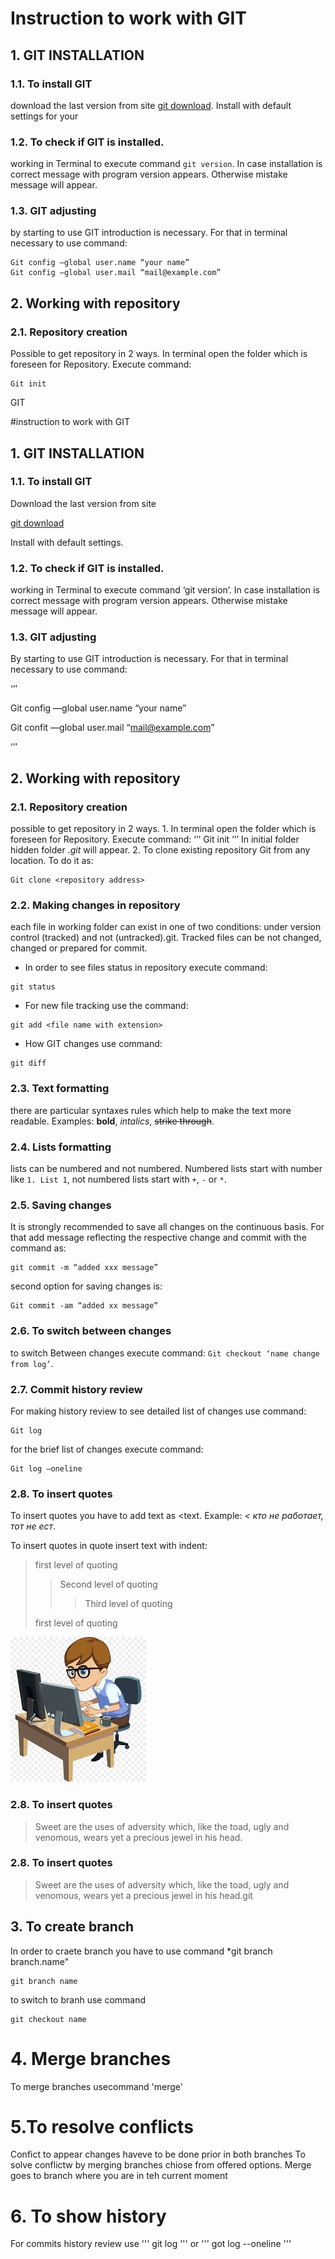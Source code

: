 # Instruction to work with GIT
## 1. GIT INSTALLATION
### 1.1. To install GIT 
download the last version from site [git download](https://git-scam.com/download). Install with default settings for your
### 1.2. To check if GIT is installed.
working in Terminal to execute command `git version`. In case installation is correct message with program version appears. Otherwise mistake message will appear.
### 1.3. GIT adjusting 
by starting to use GIT introduction is necessary. For that in terminal necessary to use command:
```
Git config —global user.name “your name”
Git config —global user.mail “mail@example.com”
```
## 2. Working with repository
### 2.1. Repository creation
Possible to get repository in 2 ways.
In terminal open the folder which is foreseen for Repository. Execute command:
```
Git init
```
GIT

#instruction to work with GIT



## 1. GIT INSTALLATION



### 1.1. To install GIT

Download the last version from site

[git download](https://git-scam.com/download)

Install with default settings.



### 1.2. To check if GIT is installed.

working in Terminal to execute command ‘git version’. In case installation is correct message with program version appears. Otherwise mistake message will appear.

### 1.3. GIT adjusting

By starting to use GIT introduction is necessary. For that in terminal necessary to use command:

‘’’

Git config —global user.name “your name”

Git confit —global user.mail “mail@example.com”

‘’’

## 2. Working with repository
### 2.1. Repository creation 
possible to get repository in 2 ways.
    1. In terminal open the folder which is foreseen for Repository. Execute command:
‘’’
Git init
‘’’
In initial folder hidden folder _.git_ will appear.
    2. To clone existing repository Git from any location. To do it as:
```
Git clone <repository address>
```
### 2.2. Making changes in repository 
each file in working folder can exist in one of two conditions: under version control (tracked) and not (untracked).git. Tracked files can be not changed, changed or prepared for commit.
- In order to see files status in repository execute command:
```
git status
```
- For new file tracking use the command:
```
git add <file name with extension>
```
- How GIT  changes use command:
```
git diff
```
### 2.3. Text formatting 
there are particular syntaxes rules which help to make the text more readable. Examples: **bold**, *intalics*, ~~strike through~~.
### 2.4. Lists formatting 
lists can be numbered and not numbered. Numbered lists start with number like `1. List 1`, not numbered lists start with `+`, `-` or `*`.
### 2.5. Saving changes
It is strongly recommended to save all changes on the continuous basis. For that add message reflecting the respective change and commit with the command as:
```
git commit -m “added xxx message”
```
second option for saving changes is:
```
Git commit -am “added xx message”
```
### 2.6. To switch between changes 
to switch Between changes execute command: `Git checkout ‘name change from log’`.
### 2.7. Commit history review
For making history review to see detailed list of changes use command:
```
Git log
```

for the brief list of changes execute command:
```
Git log —oneline
```
### 2.8. To insert quotes

To insert quotes you have to add text as <text. Example: *< кто не работает, тот не ест*.

To insert quotes in quote insert text with indent:

> first level of quoting
>> Second level of quoting
>>> Third level of quoting
>
> first level of quoting

![hard work](Programmer.jpg)
### 2.8. To insert quotes
>Sweet are the uses of adversity which, like the toad, ugly and venomous, wears yet a precious jewel in his head.
### 2.8. To insert quotes
>Sweet are the uses of adversity which, like the toad, ugly and venomous, wears yet a precious jewel in his head.git
## 3. To create branch
In order to craete branch you have to use command *git branch branch.name"
```
git branch name
```
to switch to branh use command
```
git checkout name
```
# 4. Merge branches
To merge branches usecommand 'merge'
# 5.To resolve conflicts
Confict to appear changes haveve to be done prior in both branches
To solve conflictw by merging branches chiose from offered options. Merge goes to branch where you are in teh current moment
# 6. To show history
For commits history review use
'''
git log
'''
or
'''
got log --oneline
'''